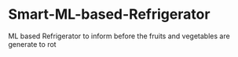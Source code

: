 # Smart-ML-based-Refrigerator
ML based Refrigerator to inform before the fruits and vegetables are generate to rot
